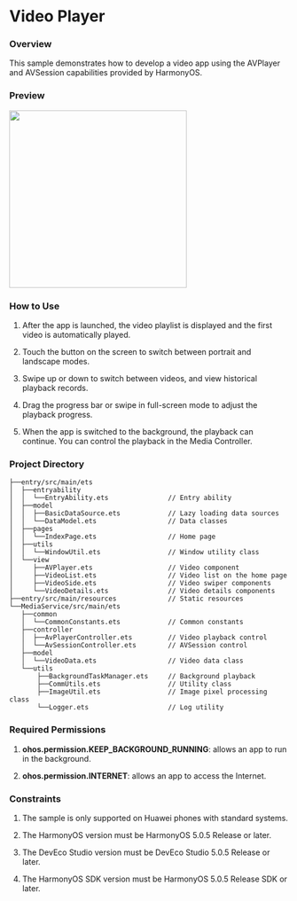 # Video Player

### Overview

This sample demonstrates how to develop a video app using the AVPlayer and AVSession capabilities provided by HarmonyOS.

### Preview


<img src="screenshots/videoPlayer_EN.gif" width='320'>

### How to Use

1. After the app is launched, the video playlist is displayed and the first video is automatically played.

2. Touch the button on the screen to switch between portrait and landscape modes.

3. Swipe up or down to switch between videos, and view historical playback records.

4. Drag the progress bar or swipe in full-screen mode to adjust the playback progress.

5. When the app is switched to the background, the playback can continue. You can control the playback in the Media Controller.


### Project Directory

```
├──entry/src/main/ets                              
│  ├──entryability  
│  │  └──EntryAbility.ets               // Entry ability
│  ├──model
│  │  ├──BasicDataSource.ets            // Lazy loading data sources
│  │  └──DataModel.ets                  // Data classes
│  ├──pages                                     
│  │  └──IndexPage.ets                  // Home page
│  ├──utils                                     
│  │  └──WindowUtil.ets                 // Window utility class
│  └──view
│     ├──AVPlayer.ets                   // Video component
│     ├──VideoList.ets                  // Video list on the home page
│     ├──VideoSide.ets                  // Video swiper components
│     └──VideoDetails.ets               // Video details components
├──entry/src/main/resources             // Static resources
└──MediaService/src/main/ets
   ├──common  
   │  └──CommonConstants.ets            // Common constants
   ├──controller
   │  ├──AvPlayerController.ets         // Video playback control
   │  └──AvSessionController.ets        // AVSession control
   ├──model
   │  └──VideoData.ets                  // Video data class
   └──utils
       ├──BackgroundTaskManager.ets     // Background playback
       ├──CommUtils.ets                 // Utility class
       ├──ImageUtil.ets                 // Image pixel processing class
       └──Logger.ets                    // Log utility
```

### Required Permissions

1. **ohos.permission.KEEP_BACKGROUND_RUNNING**: allows an app to run in the background.

2. **ohos.permission.INTERNET**: allows an app to access the Internet.

### Constraints

1. The sample is only supported on Huawei phones with standard systems.

2. The HarmonyOS version must be HarmonyOS 5.0.5 Release or later.

3. The DevEco Studio version must be DevEco Studio 5.0.5 Release or later.

4. The HarmonyOS SDK version must be HarmonyOS 5.0.5 Release SDK or later.
